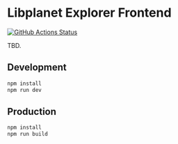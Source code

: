 Libplanet Explorer Frontend
===========================

[![GitHub Actions Status][github-actions-badge]][github-actions]

TBD.

[github-actions-badge]: https://wdp9fww0r9.execute-api.us-west-2.amazonaws.com/production/badge/planetarium/libplanet-explorer-frontend
[github-actions]: https://wdp9fww0r9.execute-api.us-west-2.amazonaws.com/production/results/planetarium/libplanet-explorer-frontend


Development
-----------

~~~~ bash
npm install
npm run dev
~~~~


Production
----------

~~~~ bash
npm install
npm run build
~~~~
